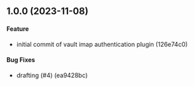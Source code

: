 ## 1.0.0 (2023-11-08)

#### Feature

* initial commit of vault imap authentication plugin (126e74c0)

#### Bug Fixes

* drafting (#4) (ea9428bc)
